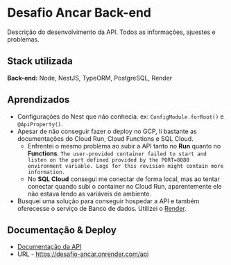 
# Desafio Ancar Back-end
Descrição do desenvolvimento da API. Todos as informações, ajuestes e problemas.



## Stack utilizada



**Back-end:** Node, NestJS, TypeORM, PostgreSQL, Render



## Aprendizados
- Configurações do Nest que não conhecia. ex: ```ConfigModule.forRoot()``` e ```@ApiProperty()```. 
- Apesar de não conseguir fazer o deploy no GCP, li bastante as documentações do Cloud Run, Cloud Functions e SQL Cloud.
    - Enfrentei o mesmo problema ao subir a API tanto no **Run** quanto no **Functions**. ```The user-provided container failed to start and listen on the port defined provided by the PORT=8080 environment variable. Logs for this revision might contain more information.```
    - No **SQL Cloud** consegui me conectar de forma local, mas ao tentar conectar quando subi o container no Cloud Run, aparentemente ele não estava lendo as variáveis de ambiente.
- Busquei uma solução para conseguir hospedar a API e também oferecesse o serviço de Banco de dados. Utilizei o [Render](https://render.com/).
## Documentação & Deploy

- [Documentação da API](https://desafio-ancar.onrender.com/api)
- URL - https://desafio-ancar.onrender.com/api

